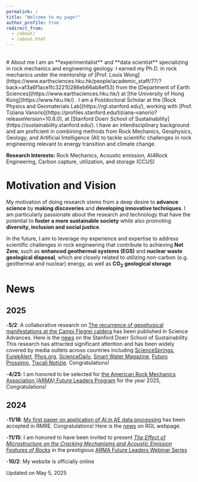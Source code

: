 ```yaml
---
permalink: /
title: "Welcome to my page!"
author_profile: true
redirect_from: 
  - /about/
  - /about.html
---
```

<br>
# About me
I am an **experimentalist** and **data scientist** specializing in rock mechanics and engineering geology. I earned my Ph.D. in rock mechanics under the mentorship of [Prof. Louis Wong](https://www.earthsciences.hku.hk/people/academic_staff/77/?back=af3a6f1ace1fc32210286eb66ab8ef53) from the [Department of Earth Sciences](https://www.earthsciences.hku.hk/) at [the University of Hong Kong](https://www.hku.hk/) . I am a Postdoctoral Scholar at the [Rock Physics and Geomaterials Lab](https://rgl.stanford.edu/), working with [Prof. Tiziana Vanorio](https://profiles.stanford.edu/tiziana-vanorio?releaseVersion=10.8.0), at [Stanford Doerr School of Sustainability](https://sustainability.stanford.edu/). I have an interdisciplinary background and am proficient in combining methods from Rock Mechanics, Geophysics, Geology, and Artificial Intelligence (AI) to tackle scientific challenges in rock engineering relevant to energy transition and climate change.

**Research Interests:** Rock Mechanics, Acoustic emission, AI4Rock Engineering, Carbon capture, utilization, and storage (CCUS)

# Motivation and Vision
My motivation of doing research stems from a deep desire to **advance science** by **making discoveries** and **developing innovative techniques**. I am particularly passionate about the research and technology that have the potential to **foster a more sustainable society** while also promoting **diversity, inclusion and social justice**.

In the future, I aim to leverage my experience and expertise to address scientific challenges in rock engineering that contribute to achieving **Net Zero**, such as **enhanced geothermal systems (EGS)** and **nuclear waste geological disposal**, which are closely related to utilizing non-carbon (e.g. geothermal and nuclear) energy, as well as **CO<sub>2</sub> geological storage**

# News
## 2025
  -**5/2**:
    A collaborative research on [The recurrence of geophysical manifestations at the Campi Flegrei caldera](https://www.science.org/doi/10.1126/sciadv.adt2067) has been published in Science Advances. Here is the [news](https://sustainability.stanford.edu/news/scientists-discover-key-taming-unrest-italys-campi-flegrei) on the Stanford Doerr School of Sustainability. This research has attracted significant attention and has been widely covered by media outlets across countries including [ScienceSprings](https://sciencesprings.wordpress.com/2025/05/06/from-the-doerr-school-of-sustainability-at-stanford-university-volcanology-geophysics-scientists-discover-key-to-taming-seismic-unrest-at-italys-campi-flegrei/), [EurekAlert](https://www.eurekalert.org/news-releases/1082266), [Phys.org](https://phys.org/news/2025-05-scientists-key-earthquake-italy-campi.html#google_vignette), [ScienceDaily](https://www.sciencedaily.com/releases/2025/05/250502182509.htm), [Smart Water Magazine](https://smartwatermagazine.com/news/stanford-university/scientists-find-earthquakes-italys-campi-flegrei-caused-pressure-geothermal), [Futuro Prossimo](https://en.futuroprossimo.it/2025/05/campi-flegrei-stanford-conferma-il-rischio-sismico-si-puo-gestire/), [Tiscali Notizie](https://notizie.tiscali.it/scienza/articoli/campi-flegrei-terremoti-acqua/). Congratulations!

  -**4/25**:
    I am honored to be selected for [the American Rock Mechanics Association (ARMA) Future Leaders Program](https://www.sciengart.com/ARMA/about/future-leaders/) for the year 2025, Congratulations! 

## 2024
  -**11/18**:
    [My first paper on application of AI in AE data processing](https://www.researchgate.net/publication/385906798_A_Deep-learning_P-wave_Arrival_Picker_for_Laboratory_Acoustic_Emissions_Model_Training_and_its_Performance?_sg%5B0%5D=96uMFM0dj3bjSk0gkb9BpI93_OXVmy1iyoXTeZcLG2EMshsQK5XZWWoOMe5dHIX-9hZwDc5qKEes1-Ka_VQzmxC__EHchyl2I6YAlVXc.ivrzrkHkeNYyu-WB60CSMx3VF_tYcZ6FkKrRQ1geWwCBRXzx4wCXP8Sn6GjoOsGe9OC_Y5HT9Khqv3e3K4zb9Q&_tp=eyJjb250ZXh0Ijp7ImZpcnN0UGFnZSI6ImhvbWUiLCJwYWdlIjoicHJvZmlsZSIsInByZXZpb3VzUGFnZSI6InByb2ZpbGUiLCJwb3NpdGlvbiI6InBhZ2VDb250ZW50In19) has been accepted in RMRE. Congratulations! Here is the [news](https://rgl.stanford.edu/news/dr-guos-article-deep-learning-p-wave-arrival-picker-laboratory-acoustic-emissions-model) on RGL webpage.  

  -**11/15**:
    I am honored to have been invited to present <i>[The Effect of Microstructure on the Cracking Mechanisms and Acoustic Emission Features of Rocks](https://www.youtube.com/watch?v=f2jj6-Wcdjk&t=4s)</i> in the prestigious [ARMA Future Leaders Webinar Series](http://armarocks.org/arma-future-leader-webinar-series/)  

  -**10/2**:
    My website is officially online

Updated on May 5, 2025


